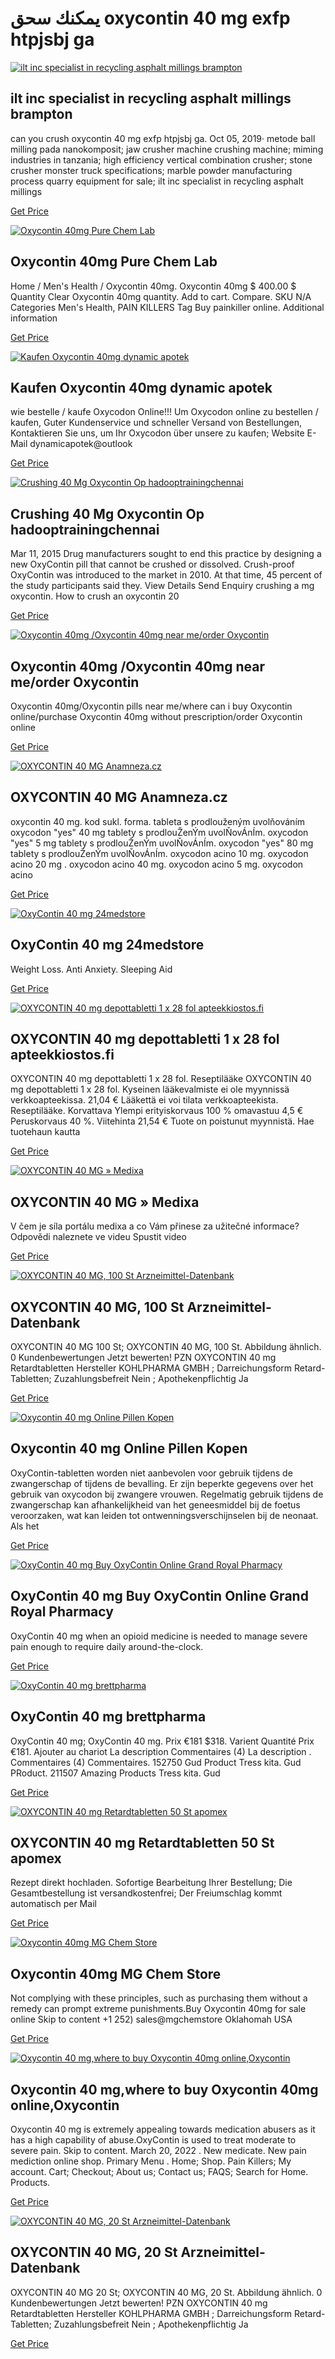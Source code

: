 # يمكنك سحق oxycontin 40 mg exfp htpjsbj ga
<a href="https://mnn.zoosnet.net/LR/Chatpre.aspx?id=MNN94995150&p=https://vbl.co.za/" target="_blank">![ilt inc specialist in recycling asphalt millings brampton](https://raw.githubusercontent.com/gcmcrusher/imgs/main/836.jpg)</a>
## ilt inc specialist in recycling asphalt millings brampton
can you crush oxycontin 40 mg exfp htpjsbj ga. Oct 05, 2019· metode ball milling pada nanokomposit; jaw crusher machine crushing machine; miming industries in tanzania; high efficiency vertical combination crusher; stone crusher monster truck specifications; marble powder manufacturing process quarry equipment for sale; ilt inc specialist in recycling asphalt millings 
<a href="https://mnn.zoosnet.net/LR/Chatpre.aspx?id=MNN94995150&p=https://vbl.co.za/" target="_blank">Get Price</a>
<a href="https://mnn.zoosnet.net/LR/Chatpre.aspx?id=MNN94995150&p=https://vbl.co.za/" target="_blank">![Oxycontin 40mg Pure Chem Lab](https://raw.githubusercontent.com/gcmcrusher/imgs/main/637.jpg)</a>
## Oxycontin 40mg Pure Chem Lab
Home / Men's Health / Oxycontin 40mg. Oxycontin 40mg $ 400.00 $ Quantity Clear Oxycontin 40mg quantity. Add to cart. Compare. SKU N/A Categories Men's Health, PAIN KILLERS Tag Buy painkiller online. Additional information
<a href="https://mnn.zoosnet.net/LR/Chatpre.aspx?id=MNN94995150&p=https://vbl.co.za/" target="_blank">Get Price</a>
<a href="https://mnn.zoosnet.net/LR/Chatpre.aspx?id=MNN94995150&p=https://vbl.co.za/" target="_blank">![Kaufen Oxycontin 40mg dynamic apotek](https://raw.githubusercontent.com/gcmcrusher/imgs/main/395.jpg)</a>
## Kaufen Oxycontin 40mg dynamic apotek
wie bestelle / kaufe Oxycodon Online!!! Um Oxycodon online zu bestellen / kaufen, Guter Kundenservice und schneller Versand von Bestellungen, Kontaktieren Sie uns, um Ihr Oxycodon über unsere zu kaufen; Website E-Mail dynamicapotek@outlook
<a href="https://mnn.zoosnet.net/LR/Chatpre.aspx?id=MNN94995150&p=https://vbl.co.za/" target="_blank">Get Price</a>
<a href="https://mnn.zoosnet.net/LR/Chatpre.aspx?id=MNN94995150&p=https://vbl.co.za/" target="_blank">![Crushing 40 Mg Oxycontin Op hadooptrainingchennai](https://raw.githubusercontent.com/gcmcrusher/imgs/main/95.jpg)</a>
## Crushing 40 Mg Oxycontin Op hadooptrainingchennai
Mar 11, 2015 Drug manufacturers sought to end this practice by designing a new OxyContin pill that cannot be crushed or dissolved. Crush-proof OxyContin was introduced to the market in 2010. At that time, 45 percent of the study participants said they. View Details Send Enquiry crushing a mg oxycontin. How to crush an oxycontin 20 
<a href="https://mnn.zoosnet.net/LR/Chatpre.aspx?id=MNN94995150&p=https://vbl.co.za/" target="_blank">Get Price</a>
<a href="https://mnn.zoosnet.net/LR/Chatpre.aspx?id=MNN94995150&p=https://vbl.co.za/" target="_blank">![Oxycontin 40mg /Oxycontin 40mg near me/order Oxycontin ](https://raw.githubusercontent.com/gcmcrusher/imgs/main/92.jpg)</a>
## Oxycontin 40mg /Oxycontin 40mg near me/order Oxycontin 
Oxycontin 40mg/Oxycontin pills near me/where can i buy Oxycontin online/purchase Oxycontin 40mg without prescription/order Oxycontin online
<a href="https://mnn.zoosnet.net/LR/Chatpre.aspx?id=MNN94995150&p=https://vbl.co.za/" target="_blank">Get Price</a>
<a href="https://mnn.zoosnet.net/LR/Chatpre.aspx?id=MNN94995150&p=https://vbl.co.za/" target="_blank">![OXYCONTIN 40 MG Anamneza.cz](https://raw.githubusercontent.com/gcmcrusher/imgs/main/387.jpg)</a>
## OXYCONTIN 40 MG Anamneza.cz
oxycontin 40 mg. kod sukl. forma. tableta s prodlouženým uvolňováním oxycodon "yes" 40 mg tablety s prodlouŽenÝm uvolŇovÁnÍm. oxycodon "yes" 5 mg tablety s prodlouŽenÝm uvolŇovÁnÍm. oxycodon "yes" 80 mg tablety s prodlouŽenÝm uvolŇovÁnÍm. oxycodon acino 10 mg. oxycodon acino 20 mg . oxycodon acino 40 mg. oxycodon acino 5 mg. oxycodon acino 
<a href="https://mnn.zoosnet.net/LR/Chatpre.aspx?id=MNN94995150&p=https://vbl.co.za/" target="_blank">Get Price</a>
<a href="https://mnn.zoosnet.net/LR/Chatpre.aspx?id=MNN94995150&p=https://vbl.co.za/" target="_blank">![OxyContin 40 mg 24medstore](https://raw.githubusercontent.com/gcmcrusher/imgs/main/843.jpg)</a>
## OxyContin 40 mg 24medstore
Weight Loss. Anti Anxiety. Sleeping Aid
<a href="https://mnn.zoosnet.net/LR/Chatpre.aspx?id=MNN94995150&p=https://vbl.co.za/" target="_blank">Get Price</a>
<a href="https://mnn.zoosnet.net/LR/Chatpre.aspx?id=MNN94995150&p=https://vbl.co.za/" target="_blank">![OXYCONTIN 40 mg depottabletti 1 x 28 fol apteekkiostos.fi](https://raw.githubusercontent.com/gcmcrusher/imgs/main/771.jpg)</a>
## OXYCONTIN 40 mg depottabletti 1 x 28 fol apteekkiostos.fi
OXYCONTIN 40 mg depottabletti 1 x 28 fol. Reseptilääke OXYCONTIN 40 mg depottabletti 1 x 28 fol. Kyseinen lääkevalmiste ei ole myynnissä verkkoapteekissa. 21,04 € Lääkettä ei voi tilata verkkoapteekista. Reseptilääke. Korvattava Ylempi erityiskorvaus 100 % omavastuu 4,5 € Peruskorvaus 40 %. Viitehinta 21,54 € Tuote on poistunut myynnistä. Hae tuotehaun kautta 
<a href="https://mnn.zoosnet.net/LR/Chatpre.aspx?id=MNN94995150&p=https://vbl.co.za/" target="_blank">Get Price</a>
<a href="https://mnn.zoosnet.net/LR/Chatpre.aspx?id=MNN94995150&p=https://vbl.co.za/" target="_blank">![OXYCONTIN 40 MG » Medixa](https://raw.githubusercontent.com/gcmcrusher/imgs/main/746.jpg)</a>
## OXYCONTIN 40 MG » Medixa
V čem je síla portálu medixa a co Vám přinese za užitečné informace? Odpovědi naleznete ve videu Spustit video
<a href="https://mnn.zoosnet.net/LR/Chatpre.aspx?id=MNN94995150&p=https://vbl.co.za/" target="_blank">Get Price</a>
<a href="https://mnn.zoosnet.net/LR/Chatpre.aspx?id=MNN94995150&p=https://vbl.co.za/" target="_blank">![OXYCONTIN 40 MG, 100 St Arzneimittel-Datenbank](https://raw.githubusercontent.com/gcmcrusher/imgs/main/286.jpg)</a>
## OXYCONTIN 40 MG, 100 St Arzneimittel-Datenbank
OXYCONTIN 40 MG 100 St; OXYCONTIN 40 MG, 100 St. Abbildung ähnlich. 0 Kundenbewertungen Jetzt bewerten! PZN OXYCONTIN 40 mg Retardtabletten Hersteller KOHLPHARMA GMBH ; Darreichungsform Retard-Tabletten; Zuzahlungsbefreit Nein ; Apothekenpflichtig Ja 
<a href="https://mnn.zoosnet.net/LR/Chatpre.aspx?id=MNN94995150&p=https://vbl.co.za/" target="_blank">Get Price</a>
<a href="https://mnn.zoosnet.net/LR/Chatpre.aspx?id=MNN94995150&p=https://vbl.co.za/" target="_blank">![Oxycontin 40 mg Online Pillen Kopen](https://raw.githubusercontent.com/gcmcrusher/imgs/main/351.jpg)</a>
## Oxycontin 40 mg Online Pillen Kopen
OxyContin-tabletten worden niet aanbevolen voor gebruik tijdens de zwangerschap of tijdens de bevalling. Er zijn beperkte gegevens over het gebruik van oxycodon bij zwangere vrouwen. Regelmatig gebruik tijdens de zwangerschap kan afhankelijkheid van het geneesmiddel bij de foetus veroorzaken, wat kan leiden tot ontwenningsverschijnselen bij de neonaat. Als het 
<a href="https://mnn.zoosnet.net/LR/Chatpre.aspx?id=MNN94995150&p=https://vbl.co.za/" target="_blank">Get Price</a>
<a href="https://mnn.zoosnet.net/LR/Chatpre.aspx?id=MNN94995150&p=https://vbl.co.za/" target="_blank">![OxyContin 40 mg Buy OxyContin Online Grand Royal Pharmacy](https://raw.githubusercontent.com/gcmcrusher/imgs/main/711.jpg)</a>
## OxyContin 40 mg Buy OxyContin Online Grand Royal Pharmacy
OxyContin 40 mg when an opioid medicine is needed to manage severe pain enough to require daily around-the-clock.
<a href="https://mnn.zoosnet.net/LR/Chatpre.aspx?id=MNN94995150&p=https://vbl.co.za/" target="_blank">Get Price</a>
<a href="https://mnn.zoosnet.net/LR/Chatpre.aspx?id=MNN94995150&p=https://vbl.co.za/" target="_blank">![OxyContin 40 mg brettpharma](https://raw.githubusercontent.com/gcmcrusher/imgs/main/187.jpg)</a>
## OxyContin 40 mg brettpharma
OxyContin 40 mg; OxyContin 40 mg. Prix €181 $318. Varient Quantité Prix €181. Ajouter au chariot La description Commentaires (4) La description . Commentaires (4) Commentaires. 152750 Gud Product Tress kita. Gud PRoduct. 211507 Amazing Products Tress kita. Gud 
<a href="https://mnn.zoosnet.net/LR/Chatpre.aspx?id=MNN94995150&p=https://vbl.co.za/" target="_blank">Get Price</a>
<a href="https://mnn.zoosnet.net/LR/Chatpre.aspx?id=MNN94995150&p=https://vbl.co.za/" target="_blank">![OXYCONTIN 40 mg Retardtabletten 50 St apomex](https://raw.githubusercontent.com/gcmcrusher/imgs/main/358.jpg)</a>
## OXYCONTIN 40 mg Retardtabletten 50 St apomex
Rezept direkt hochladen. Sofortige Bearbeitung Ihrer Bestellung; Die Gesamtbestellung ist versandkostenfrei; Der Freiumschlag kommt automatisch per Mail
<a href="https://mnn.zoosnet.net/LR/Chatpre.aspx?id=MNN94995150&p=https://vbl.co.za/" target="_blank">Get Price</a>
<a href="https://mnn.zoosnet.net/LR/Chatpre.aspx?id=MNN94995150&p=https://vbl.co.za/" target="_blank">![Oxycontin 40mg MG Chem Store](https://raw.githubusercontent.com/gcmcrusher/imgs/main/175.jpg)</a>
## Oxycontin 40mg MG Chem Store
Not complying with these principles, such as purchasing them without a remedy can prompt extreme punishments.Buy Oxycontin 40mg for sale online Skip to content +1 252) sales@mgchemstore Oklahomah USA
<a href="https://mnn.zoosnet.net/LR/Chatpre.aspx?id=MNN94995150&p=https://vbl.co.za/" target="_blank">Get Price</a>
<a href="https://mnn.zoosnet.net/LR/Chatpre.aspx?id=MNN94995150&p=https://vbl.co.za/" target="_blank">![Oxycontin 40 mg,where to buy Oxycontin 40mg online,Oxycontin ](https://raw.githubusercontent.com/gcmcrusher/imgs/main/413.jpg)</a>
## Oxycontin 40 mg,where to buy Oxycontin 40mg online,Oxycontin 
Oxycontin 40 mg is extremely appealing towards medication abusers as it has a high capability of abuse.OxyContin is used to treat moderate to severe pain. Skip to content. March 20, 2022 . New medicate. New pain mediction online shop. Primary Menu . Home; Shop. Pain Killers; My account. Cart; Checkout; About us; Contact us; FAQS; Search for Home. Products. 
<a href="https://mnn.zoosnet.net/LR/Chatpre.aspx?id=MNN94995150&p=https://vbl.co.za/" target="_blank">Get Price</a>
<a href="https://mnn.zoosnet.net/LR/Chatpre.aspx?id=MNN94995150&p=https://vbl.co.za/" target="_blank">![OXYCONTIN 40 MG, 20 St Arzneimittel-Datenbank](https://raw.githubusercontent.com/gcmcrusher/imgs/main/767.jpg)</a>
## OXYCONTIN 40 MG, 20 St Arzneimittel-Datenbank
OXYCONTIN 40 MG 20 St; OXYCONTIN 40 MG, 20 St. Abbildung ähnlich. 0 Kundenbewertungen Jetzt bewerten! PZN OXYCONTIN 40 mg Retardtabletten Hersteller KOHLPHARMA GMBH ; Darreichungsform Retard-Tabletten; Zuzahlungsbefreit Nein ; Apothekenpflichtig Ja 
<a href="https://mnn.zoosnet.net/LR/Chatpre.aspx?id=MNN94995150&p=https://vbl.co.za/" target="_blank">Get Price</a>
